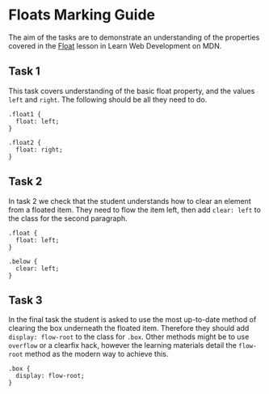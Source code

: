 # Floats Marking Guide

The aim of the tasks are to demonstrate an understanding of the properties covered in the [Float](https://developer.mozilla.org/en-US/docs/Learn/CSS/CSS_layout/Floats) lesson in Learn Web Development on MDN.

## Task 1

This task covers understanding of the basic float property, and the values `left` and `right`. The following should be all they need to do.

```
.float1 {
  float: left;
}

.float2 {
  float: right;
}

```

## Task 2

In task 2 we check that the student understands how to clear an element from a floated item. They need to flow the item left, then add `clear: left` to the class for the second paragraph.

```
.float {
  float: left;
}

.below {
  clear: left;
}
```

## Task 3

In the final task the student is asked to use the most up-to-date method of clearing the box underneath the floated item. Therefore they should add `display: flow-root` to the class for `.box`. Other methods might be to use `overflow` or a clearfix hack, however the learning materials detail the `flow-root` method as the modern way to achieve this.

```
.box {
  display: flow-root;
}
```
